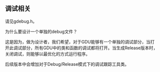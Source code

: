 ## 调试相关

请见gdebug.h。

为什么要设计一个单独的debug文件？

这是因为，做为设计者，我们希望，对于GDU能够有一个单独的调试部分，当打开此调试部分，所有GDU中的类和函数的调试都将打开。当生成Release版本时，关闭调试，则能够以最优化的方式运行程序。

后续版本中会增加对于Debug/Release模式下的调试跟踪工具类。
